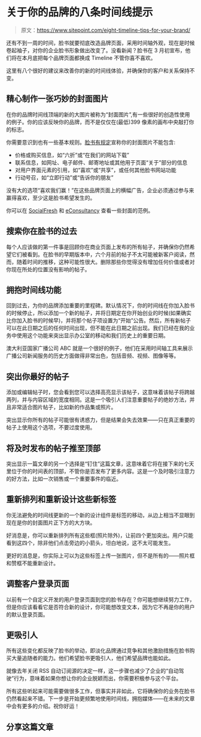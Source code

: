 # 关于你的品牌的八条时间线提示

> 原文：<https://www.sitepoint.com/eight-timeline-tips-for-your-brand/>

还有不到一周的时间，脸书就要彻底改造品牌页面，采用时间轴外观，现在是时候卷起袖子，对你的企业脸书形象做出改变了。没看新闻？脸书在 3 月初宣布，他们将在本月底把每个品牌页面都换成 Timeline 不管你喜不喜欢。

这里有八个很好的建议来改善你的新的时间线体验，并确保你的客户和关系保持不变。

## 精心制作一张巧妙的封面图片

在你的品牌时间线顶端的新的大图片被称为“封面图片”,有一些很好的创造性使用的例子。你的应该反映你的品牌，而不是仅仅在(最低)399 像素的画布中央敲打你的标志。

你需要意识到也有一些基本规则。[脸书有规定](https://www.facebook.com/help/?faq=276329115767498)宣称你的封面图片不能包含:

*   价格或购买信息，如“六折”或“在我们的网站下载”
*   联系信息，如网址、电子邮件、邮寄地址或其他用于页面“关于”部分的信息
*   对用户界面元素的引用，如“喜欢”或“共享”，或任何其他脸书网站功能
*   行动号召，如“立即行动”或“告诉你的朋友”

没有大的选项“喜欢我们赢！”在这些品牌页面上的横幅广告，企业必须通过参与来赢得喜欢，至少这是脸书希望发生的。

你可以在 [SocialFresh](http://socialfresh.com/facebook-page-timeline-cover-examples/) 和 [eConsultancy](http://econsultancy.com/us/blog/9418-10-excellent-examples-of-facebook-brand-timelines) 查看一些封面的范例。

## 搜索你在脸书的过去

每个人应该做的第一件事是回顾你在商业页面上发布的所有帖子，并确保你仍然希望它们被看到。在脸书的早期版本中，六个月前的帖子不太可能被新客户阅读，然而，随着时间的推移，这种可能性很大。删除那些你觉得没有增加任何价值或者对你现在所处的位置没有影响的帖子。

## 拥抱时间线功能

回到过去，为你的品牌添加重要的里程碑。默认情况下，你的时间线在你加入脸书的时候停止，所以添加一个新的帖子，并将日期定在你开始创业的时候(如果确实比你加入脸书的时候早)，并将那个帖子项设置为“开始”公告。然后，所有新帖子可以在此日期之后的任何时间出现，但不能在此日期之前出现。我们已经在我的业务中使用这个功能来突出显示办公室的移动和我们历史上的重要日期。

澳大利亚国家广播公司 ABC 就是一个很好的例子，他们在采用时间轴工具来展示广播公司新闻服务的历史方面做得非常出色，包括音频、视频、图像等等。

## 突出你最好的帖子

添加或编辑帖子时，您会看到您可以选择高亮显示该帖子，这意味着该帖子将跨越两列，并与内容区域的宽度相同。这是一个吸引人们注意重要帖子的绝妙方法，并且非常适合图片帖子，比如新的作品集或照片。

突出显示你所有的帖子可能很有诱惑力，但是结果会失去效果——只在真正重要的帖子上使用这个选项，不要过度使用。

## 将及时发布的帖子推至顶部

突出显示一篇文章的另一个选择是“钉住”这篇文章，这意味着它将在接下来的七天里位于你的时间表的顶部，不管你是否发布了更多内容。这是一个及时吸引注意力的好方法，比如一次销售或一个重要事件的临近。

## 重新排列和重新设计这些新标签

你无法避免的时间线更新的一个新的设计组件是标签的移动，从边上相当不显眼到现在是你的封面图片正下方的大方块。

好消息是，你可以重新排列所有这些框(照片除外)，让前四个更加突出。用户只能看到这四个，除非他们点击旁边的小箭头，坦白地说，这不太可能发生。

更好的消息是，你实际上可以为这些标签上传一张图片，但不是所有的——照片框和赞框不能重新设计。

## 调整客户登录页面

以前有一个自定义开发的用户登录页面到您的脸书存在？你可能想继续努力工作，但是你应该看看它是否符合新的设计，你可能想改变文本，因为它不再是你的用户的默认登录页面。

## 更吸引人

所有这些变化都反映了脸书的举动，即淡化品牌通过竞争和其他激励措施在脸书购买大量追随者的能力。他们希望脸书更吸引人，他们希望品牌也能如此。

就像去年关闭 RSS 自动订阅源的决定一样，这一步骤也减少了企业的“自动驾驶”行为，意味着如果你想让你的企业脱颖而出，你需要积极参与这个平台。

所有这些听起来可能需要做很多工作，但事实并非如此，它将确保你的业务在脸书仍然看起来不错。下一步是开始更频繁地使用时间线，拥抱媒体——在未来的文章中会有更多的介绍。祝你好运！

## 分享这篇文章